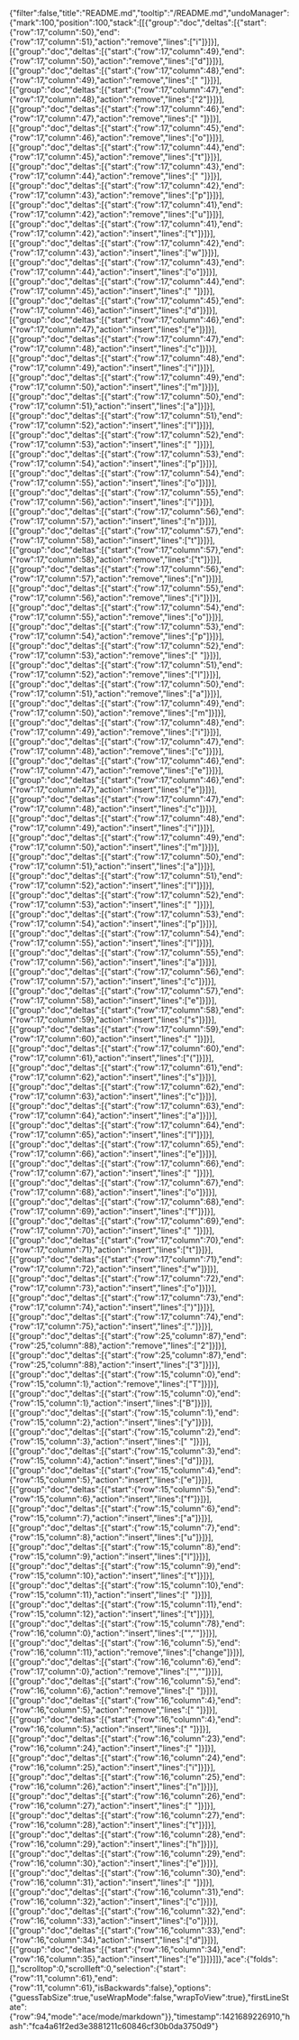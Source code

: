 {"filter":false,"title":"README.md","tooltip":"/README.md","undoManager":{"mark":100,"position":100,"stack":[[{"group":"doc","deltas":[{"start":{"row":17,"column":50},"end":{"row":17,"column":51},"action":"remove","lines":["i"]}]}],[{"group":"doc","deltas":[{"start":{"row":17,"column":49},"end":{"row":17,"column":50},"action":"remove","lines":["d"]}]}],[{"group":"doc","deltas":[{"start":{"row":17,"column":48},"end":{"row":17,"column":49},"action":"remove","lines":[" "]}]}],[{"group":"doc","deltas":[{"start":{"row":17,"column":47},"end":{"row":17,"column":48},"action":"remove","lines":["2"]}]}],[{"group":"doc","deltas":[{"start":{"row":17,"column":46},"end":{"row":17,"column":47},"action":"remove","lines":[" "]}]}],[{"group":"doc","deltas":[{"start":{"row":17,"column":45},"end":{"row":17,"column":46},"action":"remove","lines":["o"]}]}],[{"group":"doc","deltas":[{"start":{"row":17,"column":44},"end":{"row":17,"column":45},"action":"remove","lines":["t"]}]}],[{"group":"doc","deltas":[{"start":{"row":17,"column":43},"end":{"row":17,"column":44},"action":"remove","lines":[" "]}]}],[{"group":"doc","deltas":[{"start":{"row":17,"column":42},"end":{"row":17,"column":43},"action":"remove","lines":["p"]}]}],[{"group":"doc","deltas":[{"start":{"row":17,"column":41},"end":{"row":17,"column":42},"action":"remove","lines":["u"]}]}],[{"group":"doc","deltas":[{"start":{"row":17,"column":41},"end":{"row":17,"column":42},"action":"insert","lines":["t"]}]}],[{"group":"doc","deltas":[{"start":{"row":17,"column":42},"end":{"row":17,"column":43},"action":"insert","lines":["w"]}]}],[{"group":"doc","deltas":[{"start":{"row":17,"column":43},"end":{"row":17,"column":44},"action":"insert","lines":["o"]}]}],[{"group":"doc","deltas":[{"start":{"row":17,"column":44},"end":{"row":17,"column":45},"action":"insert","lines":[" "]}]}],[{"group":"doc","deltas":[{"start":{"row":17,"column":45},"end":{"row":17,"column":46},"action":"insert","lines":["d"]}]}],[{"group":"doc","deltas":[{"start":{"row":17,"column":46},"end":{"row":17,"column":47},"action":"insert","lines":["e"]}]}],[{"group":"doc","deltas":[{"start":{"row":17,"column":47},"end":{"row":17,"column":48},"action":"insert","lines":["c"]}]}],[{"group":"doc","deltas":[{"start":{"row":17,"column":48},"end":{"row":17,"column":49},"action":"insert","lines":["i"]}]}],[{"group":"doc","deltas":[{"start":{"row":17,"column":49},"end":{"row":17,"column":50},"action":"insert","lines":["m"]}]}],[{"group":"doc","deltas":[{"start":{"row":17,"column":50},"end":{"row":17,"column":51},"action":"insert","lines":["a"]}]}],[{"group":"doc","deltas":[{"start":{"row":17,"column":51},"end":{"row":17,"column":52},"action":"insert","lines":["l"]}]}],[{"group":"doc","deltas":[{"start":{"row":17,"column":52},"end":{"row":17,"column":53},"action":"insert","lines":[" "]}]}],[{"group":"doc","deltas":[{"start":{"row":17,"column":53},"end":{"row":17,"column":54},"action":"insert","lines":["p"]}]}],[{"group":"doc","deltas":[{"start":{"row":17,"column":54},"end":{"row":17,"column":55},"action":"insert","lines":["o"]}]}],[{"group":"doc","deltas":[{"start":{"row":17,"column":55},"end":{"row":17,"column":56},"action":"insert","lines":["i"]}]}],[{"group":"doc","deltas":[{"start":{"row":17,"column":56},"end":{"row":17,"column":57},"action":"insert","lines":["n"]}]}],[{"group":"doc","deltas":[{"start":{"row":17,"column":57},"end":{"row":17,"column":58},"action":"insert","lines":["t"]}]}],[{"group":"doc","deltas":[{"start":{"row":17,"column":57},"end":{"row":17,"column":58},"action":"remove","lines":["t"]}]}],[{"group":"doc","deltas":[{"start":{"row":17,"column":56},"end":{"row":17,"column":57},"action":"remove","lines":["n"]}]}],[{"group":"doc","deltas":[{"start":{"row":17,"column":55},"end":{"row":17,"column":56},"action":"remove","lines":["i"]}]}],[{"group":"doc","deltas":[{"start":{"row":17,"column":54},"end":{"row":17,"column":55},"action":"remove","lines":["o"]}]}],[{"group":"doc","deltas":[{"start":{"row":17,"column":53},"end":{"row":17,"column":54},"action":"remove","lines":["p"]}]}],[{"group":"doc","deltas":[{"start":{"row":17,"column":52},"end":{"row":17,"column":53},"action":"remove","lines":[" "]}]}],[{"group":"doc","deltas":[{"start":{"row":17,"column":51},"end":{"row":17,"column":52},"action":"remove","lines":["l"]}]}],[{"group":"doc","deltas":[{"start":{"row":17,"column":50},"end":{"row":17,"column":51},"action":"remove","lines":["a"]}]}],[{"group":"doc","deltas":[{"start":{"row":17,"column":49},"end":{"row":17,"column":50},"action":"remove","lines":["m"]}]}],[{"group":"doc","deltas":[{"start":{"row":17,"column":48},"end":{"row":17,"column":49},"action":"remove","lines":["i"]}]}],[{"group":"doc","deltas":[{"start":{"row":17,"column":47},"end":{"row":17,"column":48},"action":"remove","lines":["c"]}]}],[{"group":"doc","deltas":[{"start":{"row":17,"column":46},"end":{"row":17,"column":47},"action":"remove","lines":["e"]}]}],[{"group":"doc","deltas":[{"start":{"row":17,"column":46},"end":{"row":17,"column":47},"action":"insert","lines":["e"]}]}],[{"group":"doc","deltas":[{"start":{"row":17,"column":47},"end":{"row":17,"column":48},"action":"insert","lines":["c"]}]}],[{"group":"doc","deltas":[{"start":{"row":17,"column":48},"end":{"row":17,"column":49},"action":"insert","lines":["i"]}]}],[{"group":"doc","deltas":[{"start":{"row":17,"column":49},"end":{"row":17,"column":50},"action":"insert","lines":["m"]}]}],[{"group":"doc","deltas":[{"start":{"row":17,"column":50},"end":{"row":17,"column":51},"action":"insert","lines":["a"]}]}],[{"group":"doc","deltas":[{"start":{"row":17,"column":51},"end":{"row":17,"column":52},"action":"insert","lines":["l"]}]}],[{"group":"doc","deltas":[{"start":{"row":17,"column":52},"end":{"row":17,"column":53},"action":"insert","lines":[" "]}]}],[{"group":"doc","deltas":[{"start":{"row":17,"column":53},"end":{"row":17,"column":54},"action":"insert","lines":["p"]}]}],[{"group":"doc","deltas":[{"start":{"row":17,"column":54},"end":{"row":17,"column":55},"action":"insert","lines":["l"]}]}],[{"group":"doc","deltas":[{"start":{"row":17,"column":55},"end":{"row":17,"column":56},"action":"insert","lines":["a"]}]}],[{"group":"doc","deltas":[{"start":{"row":17,"column":56},"end":{"row":17,"column":57},"action":"insert","lines":["c"]}]}],[{"group":"doc","deltas":[{"start":{"row":17,"column":57},"end":{"row":17,"column":58},"action":"insert","lines":["e"]}]}],[{"group":"doc","deltas":[{"start":{"row":17,"column":58},"end":{"row":17,"column":59},"action":"insert","lines":["s"]}]}],[{"group":"doc","deltas":[{"start":{"row":17,"column":59},"end":{"row":17,"column":60},"action":"insert","lines":[" "]}]}],[{"group":"doc","deltas":[{"start":{"row":17,"column":60},"end":{"row":17,"column":61},"action":"insert","lines":["("]}]}],[{"group":"doc","deltas":[{"start":{"row":17,"column":61},"end":{"row":17,"column":62},"action":"insert","lines":["s"]}]}],[{"group":"doc","deltas":[{"start":{"row":17,"column":62},"end":{"row":17,"column":63},"action":"insert","lines":["c"]}]}],[{"group":"doc","deltas":[{"start":{"row":17,"column":63},"end":{"row":17,"column":64},"action":"insert","lines":["a"]}]}],[{"group":"doc","deltas":[{"start":{"row":17,"column":64},"end":{"row":17,"column":65},"action":"insert","lines":["l"]}]}],[{"group":"doc","deltas":[{"start":{"row":17,"column":65},"end":{"row":17,"column":66},"action":"insert","lines":["e"]}]}],[{"group":"doc","deltas":[{"start":{"row":17,"column":66},"end":{"row":17,"column":67},"action":"insert","lines":[" "]}]}],[{"group":"doc","deltas":[{"start":{"row":17,"column":67},"end":{"row":17,"column":68},"action":"insert","lines":["o"]}]}],[{"group":"doc","deltas":[{"start":{"row":17,"column":68},"end":{"row":17,"column":69},"action":"insert","lines":["f"]}]}],[{"group":"doc","deltas":[{"start":{"row":17,"column":69},"end":{"row":17,"column":70},"action":"insert","lines":[" "]}]}],[{"group":"doc","deltas":[{"start":{"row":17,"column":70},"end":{"row":17,"column":71},"action":"insert","lines":["t"]}]}],[{"group":"doc","deltas":[{"start":{"row":17,"column":71},"end":{"row":17,"column":72},"action":"insert","lines":["w"]}]}],[{"group":"doc","deltas":[{"start":{"row":17,"column":72},"end":{"row":17,"column":73},"action":"insert","lines":["o"]}]}],[{"group":"doc","deltas":[{"start":{"row":17,"column":73},"end":{"row":17,"column":74},"action":"insert","lines":[")"]}]}],[{"group":"doc","deltas":[{"start":{"row":17,"column":74},"end":{"row":17,"column":75},"action":"insert","lines":["."]}]}],[{"group":"doc","deltas":[{"start":{"row":25,"column":87},"end":{"row":25,"column":88},"action":"remove","lines":["2"]}]}],[{"group":"doc","deltas":[{"start":{"row":25,"column":87},"end":{"row":25,"column":88},"action":"insert","lines":["3"]}]}],[{"group":"doc","deltas":[{"start":{"row":15,"column":0},"end":{"row":15,"column":1},"action":"remove","lines":["T"]}]}],[{"group":"doc","deltas":[{"start":{"row":15,"column":0},"end":{"row":15,"column":1},"action":"insert","lines":["B"]}]}],[{"group":"doc","deltas":[{"start":{"row":15,"column":1},"end":{"row":15,"column":2},"action":"insert","lines":["y"]}]}],[{"group":"doc","deltas":[{"start":{"row":15,"column":2},"end":{"row":15,"column":3},"action":"insert","lines":[" "]}]}],[{"group":"doc","deltas":[{"start":{"row":15,"column":3},"end":{"row":15,"column":4},"action":"insert","lines":["d"]}]}],[{"group":"doc","deltas":[{"start":{"row":15,"column":4},"end":{"row":15,"column":5},"action":"insert","lines":["e"]}]}],[{"group":"doc","deltas":[{"start":{"row":15,"column":5},"end":{"row":15,"column":6},"action":"insert","lines":["f"]}]}],[{"group":"doc","deltas":[{"start":{"row":15,"column":6},"end":{"row":15,"column":7},"action":"insert","lines":["a"]}]}],[{"group":"doc","deltas":[{"start":{"row":15,"column":7},"end":{"row":15,"column":8},"action":"insert","lines":["u"]}]}],[{"group":"doc","deltas":[{"start":{"row":15,"column":8},"end":{"row":15,"column":9},"action":"insert","lines":["l"]}]}],[{"group":"doc","deltas":[{"start":{"row":15,"column":9},"end":{"row":15,"column":10},"action":"insert","lines":["t"]}]}],[{"group":"doc","deltas":[{"start":{"row":15,"column":10},"end":{"row":15,"column":11},"action":"insert","lines":[" "]}]}],[{"group":"doc","deltas":[{"start":{"row":15,"column":11},"end":{"row":15,"column":12},"action":"insert","lines":["t"]}]}],[{"group":"doc","deltas":[{"start":{"row":15,"column":78},"end":{"row":16,"column":0},"action":"insert","lines":["",""]}]}],[{"group":"doc","deltas":[{"start":{"row":16,"column":5},"end":{"row":16,"column":11},"action":"remove","lines":["change"]}]}],[{"group":"doc","deltas":[{"start":{"row":16,"column":6},"end":{"row":17,"column":0},"action":"remove","lines":["",""]}]}],[{"group":"doc","deltas":[{"start":{"row":16,"column":5},"end":{"row":16,"column":6},"action":"remove","lines":[" "]}]}],[{"group":"doc","deltas":[{"start":{"row":16,"column":4},"end":{"row":16,"column":5},"action":"remove","lines":[" "]}]}],[{"group":"doc","deltas":[{"start":{"row":16,"column":4},"end":{"row":16,"column":5},"action":"insert","lines":[" "]}]}],[{"group":"doc","deltas":[{"start":{"row":16,"column":23},"end":{"row":16,"column":24},"action":"insert","lines":[" "]}]}],[{"group":"doc","deltas":[{"start":{"row":16,"column":24},"end":{"row":16,"column":25},"action":"insert","lines":["i"]}]}],[{"group":"doc","deltas":[{"start":{"row":16,"column":25},"end":{"row":16,"column":26},"action":"insert","lines":["n"]}]}],[{"group":"doc","deltas":[{"start":{"row":16,"column":26},"end":{"row":16,"column":27},"action":"insert","lines":[" "]}]}],[{"group":"doc","deltas":[{"start":{"row":16,"column":27},"end":{"row":16,"column":28},"action":"insert","lines":["t"]}]}],[{"group":"doc","deltas":[{"start":{"row":16,"column":28},"end":{"row":16,"column":29},"action":"insert","lines":["h"]}]}],[{"group":"doc","deltas":[{"start":{"row":16,"column":29},"end":{"row":16,"column":30},"action":"insert","lines":["e"]}]}],[{"group":"doc","deltas":[{"start":{"row":16,"column":30},"end":{"row":16,"column":31},"action":"insert","lines":[" "]}]}],[{"group":"doc","deltas":[{"start":{"row":16,"column":31},"end":{"row":16,"column":32},"action":"insert","lines":["c"]}]}],[{"group":"doc","deltas":[{"start":{"row":16,"column":32},"end":{"row":16,"column":33},"action":"insert","lines":["o"]}]}],[{"group":"doc","deltas":[{"start":{"row":16,"column":33},"end":{"row":16,"column":34},"action":"insert","lines":["d"]}]}],[{"group":"doc","deltas":[{"start":{"row":16,"column":34},"end":{"row":16,"column":35},"action":"insert","lines":["e"]}]}]]},"ace":{"folds":[],"scrolltop":0,"scrollleft":0,"selection":{"start":{"row":11,"column":61},"end":{"row":11,"column":61},"isBackwards":false},"options":{"guessTabSize":true,"useWrapMode":false,"wrapToView":true},"firstLineState":{"row":94,"mode":"ace/mode/markdown"}},"timestamp":1421689226910,"hash":"fca4a61f2ed3e3881211c60846cf30b0da3750d9"}